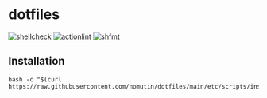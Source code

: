 # dotfiles

[![shellcheck](https://github.com/nomutin/dotfiles/actions/workflows/shellcheck.yaml/badge.svg)](https://github.com/nomutin/dotfiles/actions/workflows/shellcheck.yaml)
[![actionlint](https://github.com/nomutin/dotfiles/actions/workflows/actionlint.yaml/badge.svg)](https://github.com/nomutin/dotfiles/actions/workflows/actionlint.yaml)
[![shfmt](https://github.com/nomutin/dotfiles/actions/workflows/shfmt.yaml/badge.svg)](https://github.com/nomutin/dotfiles/actions/workflows/shfmt.yaml)

## Installation

```shell
bash -c "$(curl https://raw.githubusercontent.com/nomutin/dotfiles/main/etc/scripts/install.sh)"
```
